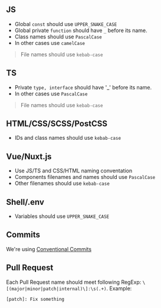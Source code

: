 ## JS
- Global `const` should use `UPPER_SNAKE_CASE`
- Global private `function` should have `_` before its name.
- Class names should use `PascalCase`
- In other cases use `camelCase`

> File names should use `kebab-case`
## TS
- Private `type, interface` should have '_' before its name.
- In other cases use `PascalCase`

> File names should use `kebab-case`

## HTML/CSS/SCSS/PostCSS
- IDs and class names should use `kebab-case`

## Vue/Nuxt.js
- Use JS/TS and CSS/HTML naming conventation
- Components filenames and names should use `PascalCase`
- Other filenames should use `kebab-case`

## Shell/.env
- Variables should use `UPPER_SNAKE_CASE`

## Commits
We're using [Conventional Commits](https://www.conventionalcommits.org/en/v1.0.0/#examples)

## Pull Request
Each Pull Request name should meet following RegExp: `\[(major|minor|patch|internal)\]:\s(.+)`. Example:
```
[patch]: Fix something
```
